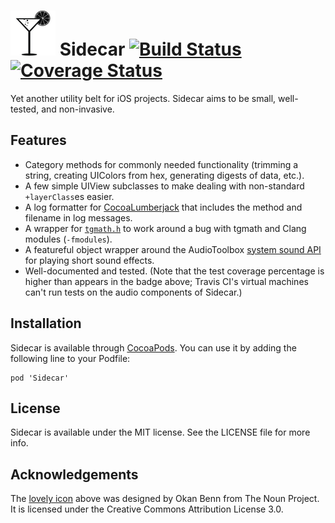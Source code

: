 # <img src="sidecar.png"> Sidecar [![Build Status](https://travis-ci.org/crushlovely/Sidecar.svg?branch=master)](https://travis-ci.org/crushlovely/Sidecar) [![Coverage Status](https://coveralls.io/repos/crushlovely/Sidecar/badge.png)](https://coveralls.io/r/crushlovely/Sidecar)

<!--
[![Version](http://cocoapod-badges.herokuapp.com/v/Sidecar/badge.png)](http://cocoadocs.org/docsets/Sidecar)
[![Platform](http://cocoapod-badges.herokuapp.com/p/Sidecar/badge.png)](http://cocoadocs.org/docsets/Sidecar)
-->

Yet another utility belt for iOS projects. Sidecar aims to be small, well-tested, and non-invasive.

## Features
* Category methods for commonly needed functionality (trimming a string, creating UIColors from hex, generating digests of data, etc.).
* A few simple UIView subclasses to make dealing with non-standard `+layerClass`es easier.
* A log formatter for [CocoaLumberjack](https://github.com/CocoaLumberjack/CocoaLumberjack) that includes the method and filename in log messages.
* A wrapper for [`tgmath.h`](http://libreprogramming.org/books/c/tgmath/) to work around a bug with tgmath and Clang modules (`-fmodules`).
* A featureful object wrapper around the AudioToolbox [system sound API](https://developer.apple.com/library/ios/documentation/AudioToolbox/Reference/SystemSoundServicesReference/Reference/reference.html) for playing short sound effects.
* Well-documented and tested. (Note that the test coverage percentage is higher than appears in the badge above; Travis CI's virtual machines can't run tests on the audio components of Sidecar.)

## Installation
Sidecar is available through [CocoaPods](http://cocoapods.org). You can use it by adding the following line to your Podfile:

    pod 'Sidecar'

## License
Sidecar is available under the MIT license. See the LICENSE file for more info.

## Acknowledgements
The [lovely icon](http://thenounproject.com/term/cocktail/19746/) above was designed by Okan Benn from The Noun Project. It is licensed under the Creative Commons Attribution License 3.0.
